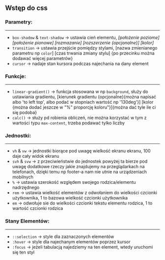 ## **Wstęp do css**

### **Parametry:**
---

-  `box-shadow` & `text-shadow` -> ustawia cień elementu, _[położenie poziome]_ _[położenie pionowe]_ _[rozmazanie]_ _[rozszerzenie {opcjonalne}]_ _[kolor]_
-  `transition` -> ustawia przejście pomiędzy stylami, [nazwa zmienianego parametru np `color`] [czas trwania zmiany stylu] {po przecinku można dodawać więcej parametrów}
-  `cursor` -> nadaje stan kursora podczas najechania na dany element

### **Funkcje:**
---

-  `linear-gradient()` -> funkcja stosowana w np `background`, służy do ustawiania gradientu, [kierunek gradientu {opcjonalne}{można napisać albo 'to left top', albo podać w stopniach wartość np '130deg'}] [kolor {można dodać jeszcze w "%" proporcję koloru"}]{można dać tyle ile ci się podoba}
-  `calc()` -> służy pd robienia obliczeń, nie można korzystać w tym z wartości typu `max-content`, trzeba podawać tylko liczby

### **Jednostki:**
---
-  `vh` & `vw` -> jednostki biorące pod uwagę wielkość ekranu ekranu, 100 daje cały widok ekranu
-  `svh` & `svw` -> z przeciwieństwie do jednostek powyżej ta bierze pod uwagę dodatkowe rzeczy jakie znajdujemy na przeglądarkach na telefonach, dzięki temu np footer-a nam nie utnie na urządzeniach mobilnych 
-  `%` -> ustawia szerokość względem swojego rodzica/elementu nadrzędnego
-  `rem` -> ustawia wielkość elementów z odwołaniem do wielkości czcionki użytkownika, 1 to bazowa wielkość czcionki użytkownika
-  `em` -> odwołuje sie do wielkości czcionki tekstu elementu rodzica, 1 to wartość czcionki rodzica

### **Stany Elementów:**
---

-  `::selection` -> style dla zaznaczonych elementów
-  `:hover` -> style dla najechanym elementów poprzez kursor
-  `:focus` -> jeżeli tabulacją najedziemy na ten element, wtedy uruchomi się ten styl
